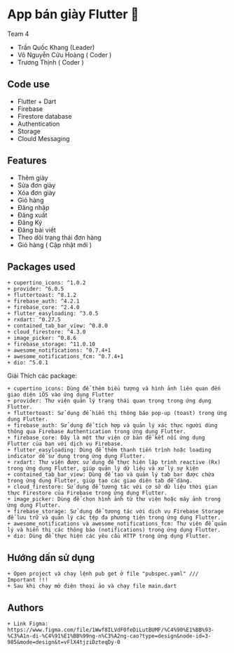 
# App bán giày Flutter 👢
Team 4 
+ Trần Quốc Khang (Leader)
+ Võ Nguyễn Cửu Hoàng ( Coder )
+ Trương Thịnh ( Coder )

## Code use
+ Flutter + Dart
+ Firebase
+ Firestore database
+ Authentication
+ Storage
+ Clould Messaging

## Features
+ Thêm giày
+ Sửa đơn giày
+ Xóa đơn giày
+ Giỏ hàng
+ Đăng nhập
+ Đăng xuất
+ Đăng Ký
+ Đăng bài viết
+ Theo dõi trạng thái đơn hàng
+ Giỏ hàng ( Cập nhật mới )
## Packages used 
```
+ cupertino_icons: ^1.0.2
+ provider: ^6.0.5
+ fluttertoast: ^8.1.2
+ firebase_auth: ^4.2.1
+ firebase_core: ^2.4.0
+ flutter_easyloading: ^3.0.5
+ rxdart: ^0.27.5
+ contained_tab_bar_view: ^0.8.0
+ cloud_firestore: ^4.3.0
+ image_picker: ^0.8.6
+ firebase_storage: ^11.0.10
+ awesome_notifications: ^0.7.4+1
+ awesome_notifications_fcm: ^0.7.4+1
+ dio: ^5.0.1
```
Giải Thích các package:
```
+ cupertino_icons: Dùng để thêm biểu tượng và hình ảnh liên quan đến giao diện iOS vào ứng dụng Flutter
+ provider: Thư viện quản lý trạng thái quan trọng trong ứng dụng Flutter.
+ fluttertoast: Sử dụng để hiển thị thông báo pop-up (toast) trong ứng dụng Flutter.
+ firebase_auth: Sử dụng để tích hợp và quản lý xác thực người dùng thông qua Firebase Authentication trong ứng dụng Flutter.
+ firebase_core: Đây là một thư viện cơ bản để kết nối ứng dụng Flutter của bạn với dịch vụ Firebase.
+ flutter_easyloading: Dùng để thêm thanh tiến trình hoặc loading indicator dễ sử dụng trong ứng dụng Flutter.
+ rxdart: Thư viện được sử dụng để thực hiện lập trình reactive (Rx) trong ứng dụng Flutter, giúp quản lý dữ liệu và xử lý sự kiện
+ contained_tab_bar_view: Dùng để tạo và quản lý tab bar được chứa trong ứng dụng Flutter, giúp tạo các giao diện tab dễ dàng.
+ cloud_firestore: Sử dụng để tương tác với cơ sở dữ liệu thời gian thực Firestore của Firebase trong ứng dụng Flutter.
+ image_picker: Dùng để chọn hình ảnh từ thư viện hoặc máy ảnh trong ứng dụng Flutter.
+ firebase_storage: Sử dụng để tương tác với dịch vụ Firebase Storage để lưu trữ và quản lý các tệp đa phương tiện trong ứng dụng Flutter.
+ awesome_notifications và awesome_notifications_fcm: Thư viện để quản lý và hiển thị các thông báo (notifications) trong ứng dụng Flutter.
+ dio: Dùng để thực hiện các yêu cầu HTTP trong ứng dụng Flutter.
```
## Hướng dấn sử dụng 
```
+ Open project và chạy lệnh pub get ở file "pubspec.yaml" /// Important !!!
+ Sau khi chạy mở điện thoại ảo và chạy file main.dart
```
## Authors
```
+ Link Figma: https://www.figma.com/file/1Wwf8ILVdF0feDiLutBUMF/%C4%90%E1%BB%93-%C3%A1n-di-%C4%91%E1%BB%99ng-n%C3%A2ng-cao?type=design&node-id=3-985&mode=design&t=vFlX4tjziDzteqDy-0
```
